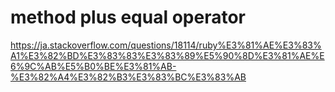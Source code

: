 # method plus equal operator
https://ja.stackoverflow.com/questions/18114/ruby%E3%81%AE%E3%83%A1%E3%82%BD%E3%83%83%E3%83%89%E5%90%8D%E3%81%AE%E6%9C%AB%E5%B0%BE%E3%81%AB-%E3%82%A4%E3%82%B3%E3%83%BC%E3%83%AB